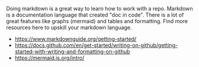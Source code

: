 Doing markdown is a great way to learn how to work with a repo. Markdown is a documentation language that created "doc in code". There is a lot of great features like graphs (mermaid) and tables and formatting. Find more resources here to upskill your markdown language.

- https://www.markdownguide.org/getting-started/
- https://docs.github.com/en/get-started/writing-on-github/getting-started-with-writing-and-formatting-on-github
- https://mermaid.js.org/intro/